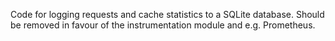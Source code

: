 Code for logging requests and cache statistics to a SQLite database.
Should be removed in favour of the instrumentation module and e.g. 
Prometheus.
